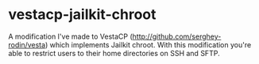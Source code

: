 # vestacp-jailkit-chroot
A modification I've made to VestaCP (http://github.com/serghey-rodin/vesta) which implements Jailkit chroot. With this modification you're able to restrict users to their home directories on SSH and SFTP.
